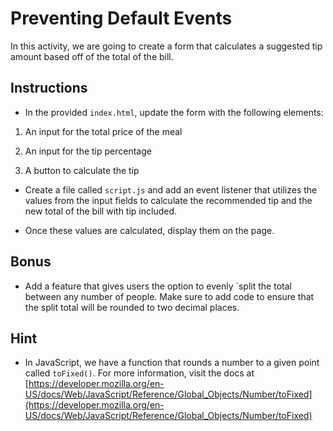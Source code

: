 # Preventing Default Events

In this activity, we are going to create a form that calculates a suggested tip amount based off of the total of the bill.

## Instructions

- In the provided `index.html`, update the form with the following elements:

1. An input for the total price of the meal

2. An input for the tip percentage

3. A button to calculate the tip

- Create a file called `script.js` and add an event listener that utilizes the values from the input fields to calculate the recommended tip and the new total of the bill with tip included.

- Once these values are calculated, display them on the page.

## Bonus

- Add a feature that gives users the option to evenly `split the total between any number of people. Make sure to add code to ensure that the split total will be rounded to two decimal places.

## Hint

- In JavaScript, we have a function that rounds a number to a given point called `toFixed()`. For more information, visit the docs at [https://developer.mozilla.org/en-US/docs/Web/JavaScript/Reference/Global_Objects/Number/toFixed](https://developer.mozilla.org/en-US/docs/Web/JavaScript/Reference/Global_Objects/Number/toFixed)

